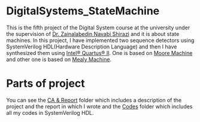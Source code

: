 # DigitalSystems_StateMachine
This is the fifth project of the Digital System course at the university under the supervision of [Dr. Zainalabedin Navabi Shirazi](https://ece.ut.ac.ir/en/~navabi) and it is about state machines. In this project, I have implemented two sequence detectors using SystemVerilog HDL(Hardware Description Language) and then I have synthesized them using [Intel® Quartus® II](https://www.google.com/url?sa=t&rct=j&q=&esrc=s&source=web&cd=&ved=2ahUKEwiSyaGylN-AAxWyg_0HHRvBAs0QFnoECB0QAQ&url=https%3A%2F%2Fwww.intel.com%2Fcontent%2Fwww%2Fus%2Fen%2Fsoftware-kit%2F666221%2Fintel-quartus-ii-web-edition-design-software-version-13-1-for-windows.html&usg=AOvVaw3QVPl63a7llUDFiBNAMJ3K&opi=89978449). One is based on [Moore Machine](https://en.wikipedia.org/wiki/Moore_machine) and other one is based on [Mealy Machine](https://en.wikipedia.org/wiki/Mealy_machine).
# Parts of project
You can see the [CA & Report](https://github.com/mahdimoeini8102/DigitalSystems_StateMachine/tree/main/CA%20%26%20Report) folder which includes a description of the project and the report in which I wrote and the [Codes](https://github.com/mahdimoeini8102/DigitalSystems_StateMachine/tree/main/Codes) folder which includes all my codes in SystemVerilog HDL.
